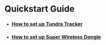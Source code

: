 # Quickstart Guide



- ### [How to set up Tundra Tracker](./driver_installation/)

  

- ### [How to set up Super Wireless Dongle](./dongle_quickstart/)
